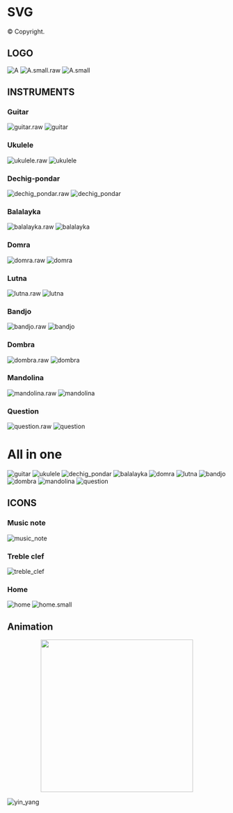 # SVG 

© Copyright.

## LOGO

![A](https://raw.githubusercontent.com/BorisPlus/SVG/master/LOGO/A.svg?sanitize=true)
![A.small.raw](https://raw.githubusercontent.com/BorisPlus/SVG/master/LOGO/A.small.raw.svg?sanitize=true)
![A.small](https://raw.githubusercontent.com/BorisPlus/SVG/master/LOGO/A.small.svg?sanitize=true)

## INSTRUMENTS

### Guitar

![guitar.raw](https://raw.githubusercontent.com/BorisPlus/SVG/master/INSTRUMENTS/guitar.raw.svg?sanitize=true)
![guitar](https://raw.githubusercontent.com/BorisPlus/SVG/master/INSTRUMENTS/guitar.svg?sanitize=true)

### Ukulele

![ukulele.raw](https://raw.githubusercontent.com/BorisPlus/SVG/master/INSTRUMENTS/ukulele.raw.svg?sanitize=true)
![ukulele](https://raw.githubusercontent.com/BorisPlus/SVG/master/INSTRUMENTS/ukulele.svg?sanitize=true)

### Dechig-pondar

![dechig_pondar.raw](https://raw.githubusercontent.com/BorisPlus/SVG/master/INSTRUMENTS/dechig_pondar.raw.svg?sanitize=true)
![dechig_pondar](https://raw.githubusercontent.com/BorisPlus/SVG/master/INSTRUMENTS/dechig_pondar.svg?sanitize=true)

### Balalayka

![balalayka.raw](https://raw.githubusercontent.com/BorisPlus/SVG/master/INSTRUMENTS/balalayka.raw.svg?sanitize=true)
![balalayka](https://raw.githubusercontent.com/BorisPlus/SVG/master/INSTRUMENTS/balalayka.svg?sanitize=true)

### Domra

![domra.raw](https://raw.githubusercontent.com/BorisPlus/SVG/master/INSTRUMENTS/domra.raw.svg?sanitize=true)
![domra](https://raw.githubusercontent.com/BorisPlus/SVG/master/INSTRUMENTS/domra.svg?sanitize=true)

### Lutna

![lutna.raw](https://raw.githubusercontent.com/BorisPlus/SVG/master/INSTRUMENTS/lutna.raw.svg?sanitize=true)
![lutna](https://raw.githubusercontent.com/BorisPlus/SVG/master/INSTRUMENTS/lutna.svg?sanitize=true)

### Bandjo

![bandjo.raw](https://raw.githubusercontent.com/BorisPlus/SVG/master/INSTRUMENTS/bandjo.raw.svg?sanitize=true)
![bandjo](https://raw.githubusercontent.com/BorisPlus/SVG/master/INSTRUMENTS/bandjo.svg?sanitize=true)

### Dombra

![dombra.raw](https://raw.githubusercontent.com/BorisPlus/SVG/master/INSTRUMENTS/dombra.raw.svg?sanitize=true)
![dombra](https://raw.githubusercontent.com/BorisPlus/SVG/master/INSTRUMENTS/dombra.svg?sanitize=true)

### Mandolina

![mandolina.raw](https://raw.githubusercontent.com/BorisPlus/SVG/master/INSTRUMENTS/mandolina.raw.svg?sanitize=true)
![mandolina](https://raw.githubusercontent.com/BorisPlus/SVG/master/INSTRUMENTS/mandolina.svg?sanitize=true)

### Question

![question.raw](https://raw.githubusercontent.com/BorisPlus/SVG/master/INSTRUMENTS/question.raw.svg?sanitize=true)
![question](https://raw.githubusercontent.com/BorisPlus/SVG/master/INSTRUMENTS/question.svg?sanitize=true)

# All in one

![guitar](https://raw.githubusercontent.com/BorisPlus/SVG/master/INSTRUMENTS/guitar.svg?sanitize=true)
![ukulele](https://raw.githubusercontent.com/BorisPlus/SVG/master/INSTRUMENTS/ukulele.svg?sanitize=true)
![dechig_pondar](https://raw.githubusercontent.com/BorisPlus/SVG/master/INSTRUMENTS/dechig_pondar.svg?sanitize=true)
![balalayka](https://raw.githubusercontent.com/BorisPlus/SVG/master/INSTRUMENTS/balalayka.svg?sanitize=true)
![domra](https://raw.githubusercontent.com/BorisPlus/SVG/master/INSTRUMENTS/domra.svg?sanitize=true)
![lutna](https://raw.githubusercontent.com/BorisPlus/SVG/master/INSTRUMENTS/lutna.svg?sanitize=true)
![bandjo](https://raw.githubusercontent.com/BorisPlus/SVG/master/INSTRUMENTS/bandjo.svg?sanitize=true)
![dombra](https://raw.githubusercontent.com/BorisPlus/SVG/master/INSTRUMENTS/dombra.svg?sanitize=true)
![mandolina](https://raw.githubusercontent.com/BorisPlus/SVG/master/INSTRUMENTS/mandolina.svg?sanitize=true)
![question](https://raw.githubusercontent.com/BorisPlus/SVG/master/INSTRUMENTS/question.svg?sanitize=true)

## ICONS

### Music note

![music_note](https://raw.githubusercontent.com/BorisPlus/SVG/master/ICONS/music_note.svg?sanitize=true)

### Treble clef

![treble_clef](https://raw.githubusercontent.com/BorisPlus/SVG/master/ICONS/treble_clef.svg?sanitize=true)

### Home

![home](https://raw.githubusercontent.com/BorisPlus/SVG/master/ICONS/home.svg?sanitize=true)
![home.small](https://raw.githubusercontent.com/BorisPlus/SVG/master/ICONS/home.small.svg?sanitize=true)

## Animation

<p align="center">
  <img src="https://raw.githubusercontent.com/BorisPlus/SVG/master/YIN_YANG/yin_yang.svg?sanitize=false" width="350"/>
</p>

![yin_yang](https://raw.githubusercontent.com/BorisPlus/SVG/master/YIN_YANG/yin_yang.svg?sanitize=true)
